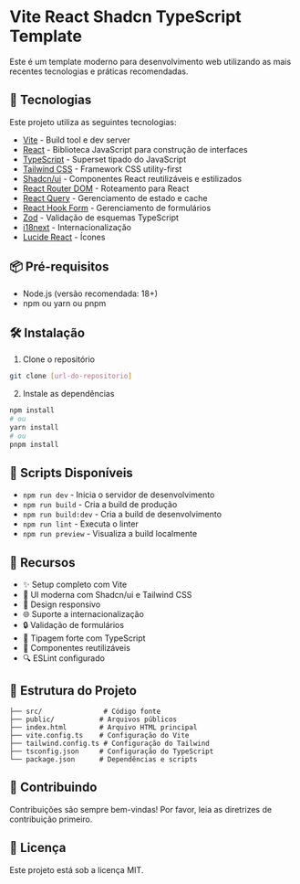 # Vite React Shadcn TypeScript Template

Este é um template moderno para desenvolvimento web utilizando as mais recentes tecnologias e práticas recomendadas.

## 🚀 Tecnologias

Este projeto utiliza as seguintes tecnologias:

- [Vite](https://vitejs.dev/) - Build tool e dev server
- [React](https://react.dev/) - Biblioteca JavaScript para construção de interfaces
- [TypeScript](https://www.typescriptlang.org/) - Superset tipado do JavaScript
- [Tailwind CSS](https://tailwindcss.com/) - Framework CSS utility-first
- [Shadcn/ui](https://ui.shadcn.com/) - Componentes React reutilizáveis e estilizados
- [React Router DOM](https://reactrouter.com/) - Roteamento para React
- [React Query](https://tanstack.com/query/latest) - Gerenciamento de estado e cache
- [React Hook Form](https://react-hook-form.com/) - Gerenciamento de formulários
- [Zod](https://zod.dev/) - Validação de esquemas TypeScript
- [i18next](https://www.i18next.com/) - Internacionalização
- [Lucide React](https://lucide.dev/) - Ícones

## 📦 Pré-requisitos

- Node.js (versão recomendada: 18+)
- npm ou yarn ou pnpm

## 🛠️ Instalação

1. Clone o repositório
```bash
git clone [url-do-repositorio]
```

2. Instale as dependências
```bash
npm install
# ou
yarn install
# ou
pnpm install
```

## 🚀 Scripts Disponíveis

- `npm run dev` - Inicia o servidor de desenvolvimento
- `npm run build` - Cria a build de produção
- `npm run build:dev` - Cria a build de desenvolvimento
- `npm run lint` - Executa o linter
- `npm run preview` - Visualiza a build localmente

## 🌟 Recursos

- ✨ Setup completo com Vite
- 🎨 UI moderna com Shadcn/ui e Tailwind CSS
- 📱 Design responsivo
- 🌐 Suporte a internacionalização
- 🔒 Validação de formulários
- 🎯 Tipagem forte com TypeScript
- 🧩 Componentes reutilizáveis
- 🔍 ESLint configurado

## 📁 Estrutura do Projeto

```
├── src/               # Código fonte
├── public/           # Arquivos públicos
├── index.html        # Arquivo HTML principal
├── vite.config.ts    # Configuração do Vite
├── tailwind.config.ts # Configuração do Tailwind
├── tsconfig.json     # Configuração do TypeScript
└── package.json      # Dependências e scripts
```

## 🤝 Contribuindo

Contribuições são sempre bem-vindas! Por favor, leia as diretrizes de contribuição primeiro.

## 📝 Licença

Este projeto está sob a licença MIT. 